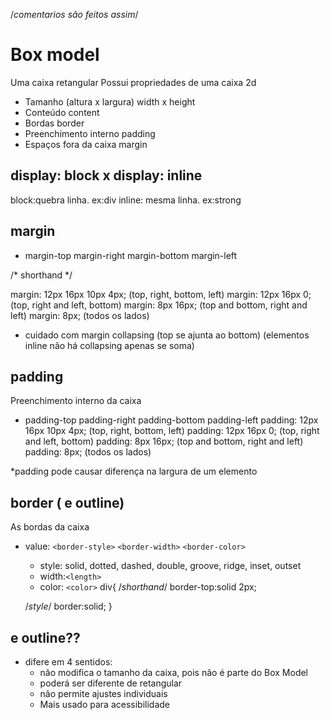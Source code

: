/*comentarios são feitos assim*/
# Box model
Uma caixa retangular
Possui propriedades de uma caixa 2d
- Tamanho (altura x largura)  width x height
- Conteúdo       content
- Bordas        border
- Preenchimento interno     padding
- Espaços fora da caixa      margin

## display: block x display: inline
block:quebra linha. ex:div
inline: mesma linha. ex:strong

## margin
- margin-top  margin-right  margin-bottom  margin-left

 /* shorthand */

 margin: 12px 16px 10px 4px; (top, right, bottom, left)
 margin: 12px 16px 0; (top, right and left, bottom)
 margin: 8px 16px; (top and bottom, right and left)
 margin: 8px; (todos os lados)
 * cuidado com margin collapsing (top se ajunta ao bottom) (elementos inline não há collapsing apenas se soma)
 
 ## padding

 Preenchimento interno da caixa
- padding-top  padding-right  padding-bottom  padding-left
padding: 12px 16px 10px 4px; (top, right, bottom, left)
padding: 12px 16px 0; (top, right and left, bottom)
padding: 8px 16px; (top and bottom, right and left)
padding: 8px; (todos os lados)

*padding pode causar diferença na largura de um elemento

## border ( e outline)

As bordas da caixa
- value: `<border-style>` `<border-width>` `<border-color>`
    - style: solid, dotted, dashed, double, groove, ridge, inset, outset
    - width:`<length>`
    - color: `<color>`
div{
    /*shorthand*/
    border-top:solid 2px;

    /*style*/
    border:solid;
}
## e outline??
- difere em 4 sentidos:
    - não modifica o tamanho da caixa, pois não é parte do Box Model
    - poderá ser diferente de retangular
    - não permite ajustes individuais
    - Mais usado para acessibilidade